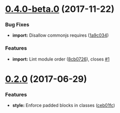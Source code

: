 <a name="0.4.0-beta.0"></a>
# [0.4.0-beta.0](https://github.com/LukasHechenberger/eslint-config-lsage/compare/v0.2.0...v0.4.0-beta.0) (2017-11-22)


### Bug Fixes

* **import:** Disallow commonjs requires ([1a9c034](https://github.com/LukasHechenberger/eslint-config-lsage/commit/1a9c034))


### Features

* **import:** Lint module order ([8cb0726](https://github.com/LukasHechenberger/eslint-config-lsage/commit/8cb0726)), closes [#1](https://github.com/LukasHechenberger/eslint-config-lsage/issues/1)



<a name="0.2.0"></a>
# [0.2.0](https://github.com/LukasHechenberger/eslint-config-lsage/compare/ceb01fc...v0.2.0) (2017-06-29)


### Features

* **style:** Enforce padded blocks in classes ([ceb01fc](https://github.com/LukasHechenberger/eslint-config-lsage/commit/ceb01fc))



